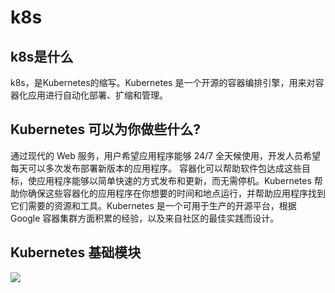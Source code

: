 # k8s

## k8s是什么

k8s，是Kubernetes的缩写。Kubernetes 是一个开源的容器编排引擎，用来对容器化应用进行自动化部署、扩缩和管理。

## Kubernetes 可以为你做些什么?

通过现代的 Web 服务，用户希望应用程序能够 24/7 全天候使用，开发人员希望每天可以多次发布部署新版本的应用程序。 容器化可以帮助软件包达成这些目标，使应用程序能够以简单快速的方式发布和更新，而无需停机。Kubernetes 帮助你确保这些容器化的应用程序在你想要的时间和地点运行，并帮助应用程序找到它们需要的资源和工具。Kubernetes 是一个可用于生产的开源平台，根据 Google 容器集群方面积累的经验，以及来自社区的最佳实践而设计。

## Kubernetes 基础模块

![](k8s基础模块)
